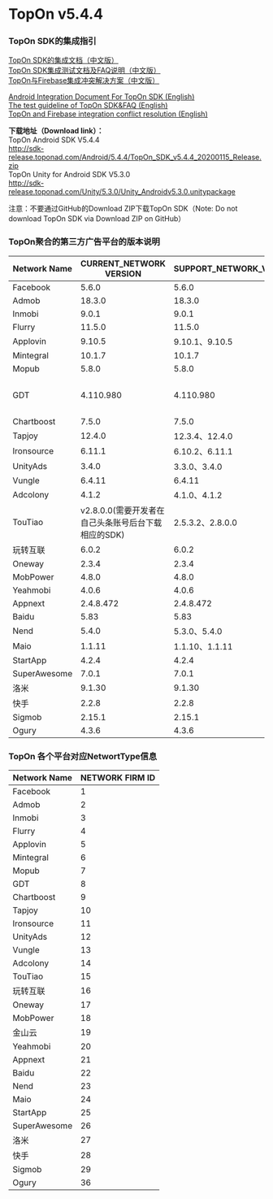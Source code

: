 # TopOn v5.4.4

<h3>TopOn SDK的集成指引</h3>

[TopOn SDK的集成文档（中文版）](zh/Android_TopOn_SDK_集成文档.md)<br>
[TopOn SDK集成测试文档及FAQ说明（中文版）](zh/TopOnSDK集成测试及FAQ说明.md)<br>
[TopOn与Firebase集成冲突解决方案（中文版）](zh/TopOn与Firebase集成冲突解决方案.md)

[Android Integration Document For TopOn SDK (English)](en/Android_Integration_Document_For_TopOn_SDK.md)<br>
[The test guideline of TopOn SDK&FAQ (English)](en/The_test_guideline_of_TopOn_SDK&FAQ.md)<br>
[TopOn and Firebase integration conflict resolution (English)](en/TopOn_and_Firebase_integration_conflict_resolution.md)<br>

**下载地址（Download link）：**<br>
TopOn Android SDK V5.4.4<br>
http://sdk-release.toponad.com/Android/5.4.4/TopOn_SDK_v5.4.4_20200115_Release.zip <br>
TopOn Unity for Android SDK V5.3.0<br>
http://sdk-release.toponad.com/Unity/5.3.0/Unity_Androidv5.3.0.unitypackage <br>

注意：不要通过GitHub的Download ZIP下载TopOn SDK（Note: Do not download TopOn SDK via Download ZIP on GitHub）

<h3>TopOn聚合的第三方广告平台的版本说明</h3>

| Network Name| CURRENT_NETWORK VERSION| SUPPORT_NETWORK_VERSION | P.S. |
|---|---|---|---|
|Facebook | 5.6.0| 5.6.0 |   |
|Admob | 18.3.0 | 18.3.0 |   |
|Inmobi | 9.0.1 |  9.0.1 |   |
|Flurry| 11.5.0 | 11.5.0 |   |
|Applovin| 9.10.5 | 9.10.1、9.10.5 |   |
|Mintegral | 10.1.7 | 10.1.7 |   |
|Mopub | 5.8.0 | 5.8.0 |   |
|GDT | 4.110.980 | 4.110.980 | 广点通/Tencent/腾讯 |
|Chartboost | 7.5.0 | 7.5.0 |   | 
|Tapjoy | 12.4.0 | 12.3.4、12.4.0 |   |
|Ironsource | 6.11.1 | 6.10.2、6.11.1 |   |
|UnityAds | 3.4.0 | 3.3.0、3.4.0 |   |
|Vungle | 6.4.11 | 6.4.11 |   |
|Adcolony | 4.1.2 | 4.1.0、4.1.2 |   |
|TouTiao| v2.8.0.0(需要开发者在自己头条账号后台下载相应的SDK) | 2.5.3.2、2.8.0.0 | 头条/穿山甲 |
|玩转互联 | 6.0.2 | 6.0.2 |   |
|Oneway| 2.3.4 | 2.3.4 |   |
|MobPower | 4.8.0 | 4.8.0 |   |
|Yeahmobi| 4.0.6 | 4.0.6 |   |
|Appnext| 2.4.8.472 | 2.4.8.472 |   |
|Baidu| 5.83 | 5.83 |   |
|Nend| 5.4.0 | 5.3.0、5.4.0 |   |
|Maio| 1.1.11 | 1.1.10、1.1.11 |   |
|StartApp| 4.2.4 | 4.2.4 |   |
|SuperAwesome| 7.0.1 | 7.0.1 |   |
|洛米| 9.1.30 | 9.1.30 |   |
|快手| 2.2.8 | 2.2.8 |   |
|Sigmob| 2.15.1 | 2.15.1 |   |
|Ogury| 4.3.6 | 4.3.6 |   |

<h3>TopOn 各个平台对应NetwortType信息</h3>

| Network Name| NETWORK FIRM ID|
|---|---|
|Facebook | 1 |
|Admob | 2 |
|Inmobi | 3 | 
|Flurry| 4 | 
|Applovin| 5 | 
|Mintegral | 6 |
|Mopub | 7 |
|GDT | 8|
|Chartboost | 9| 
|Tapjoy | 10 |
|Ironsource | 11|
|UnityAds | 12 |
|Vungle | 13 | 
|Adcolony | 14 | 
|TouTiao|15|
|玩转互联 | 16 |
|Oneway|17|
|MobPower | 18 |
|金山云 | 19 |
|Yeahmobi|20|
|Appnext|21|
|Baidu|22|
|Nend|23|
|Maio|24|
|StartApp |25|
|SuperAwesome |26|
|洛米|27|
|快手|28|
|Sigmob |29|
|Ogury |36|


